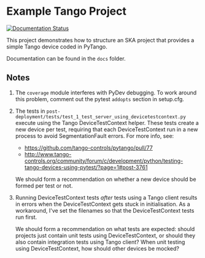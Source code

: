Example Tango Project
=====================

[![Documentation Status](https://readthedocs.org/projects/tango-example/badge/?version=latest)](https://developer.skatelescope.org/projects/tango-example/en/latest/?badge=latest)

This project demonstrates how to structure an SKA project that provides a simple 
Tango device coded in PyTango. 

Documentation can be found in the ``docs`` folder.

Notes
-----

1. The ``coverage`` module interferes with PyDev debugging. To work around this 
problem, comment out the pytest ``addopts`` section in setup.cfg.   

1. The tests in ``post-deployment/tests/test_1_test_server_using_devicetestcontext.py``
   execute using the Tango DeviceTestContext helper. These tests create a new 
   device per test, requiring that each DeviceTestContext run in a new process
   to avoid SegmentationFault errors. For more info, see:
   * https://github.com/tango-controls/pytango/pull/77
   * http://www.tango-controls.org/community/forum/c/development/python/testing-tango-devices-using-pytest/?page=1#post-3761
   
   We should form a recommendation on whether a new device should be formed per test or not.

1. Running DeviceTestContext tests _after_ tests using a Tango client results in 
   errors when the DeviceTestContext gets stuck in initialisation. As a workaround, 
   I've set the filenames so that the DeviceTestContext tests run first.
   
   We should form a recommendation on what tests are expected: should projects
   just contain unit tests using DeviceTestContext, or should they also contain
   integration tests using Tango client? When unit testing using DeviceTestContext, 
   how should other devices be mocked?
